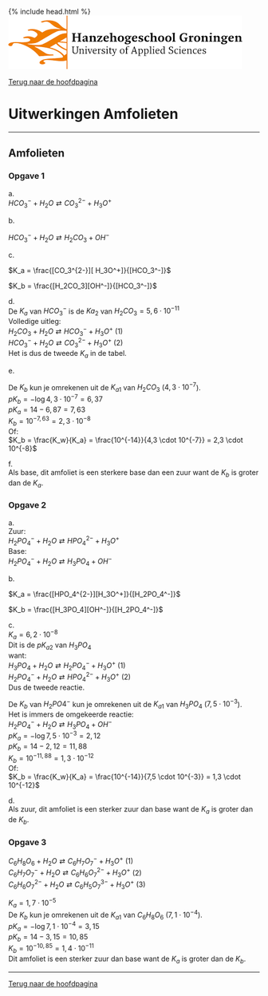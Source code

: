 {% include head.html %}
![Hanze](../hanze/hanze.png)

[Terug naar de hoofdpagina ](../index.md)

# Uitwerkingen Amfolieten

---

## Amfolieten

### Opgave 1

a.  
$HCO_3^-+ H_2O \rightleftarrows CO_3^{2-} + H_3O^+$  

b.  

$HCO_3^- + H_2O \rightleftarrows H_2CO_3 + OH^-$  

c.  

$K_a = \frac{[CO_3^{2-}][ H_3O^+]}{[HCO_3^-]}$  

$K_b = \frac{[H_2CO_3][OH^-]}{[HCO_3^-]}$  

d.  
De $K_a$ van $HCO_3^-$ is de $Ka_2$ van $H_2CO_3 = 5,6 \cdot 10^{-11}$  
Volledige uitleg:  
$H_2CO_3 + H_2O \rightleftarrows HCO_3^- + H_3O^+$      (1)  
$HCO_3^- + H_2O \rightleftarrows CO_3^{2-} + H_3O^+$    (2)  
Het is dus de tweede $K_a$ in de tabel.  

e.  

De $K_b$ kun je omrekenen uit de $K_{a1}$ van $H_2CO_3$ ($4,3 \cdot 10^{-7}$).  
$pK_b = -\log{4,3 \cdot 10^{-7}} = 6,37$  
$pK_a = 14 - 6,87 = 7,63$  
$K_b = 10^{-7,63} = 2,3 \cdot 10^{-8}$  
Of:  
$K_b = \frac{K_w}{K_a} = \frac{10^{-14}}{4,3 \cdot 10^{-7}} = 2,3 \cdot 10^{-8}$  

f.  
Als base, dit amfoliet is een sterkere base dan een zuur want de $K_b$ is groter dan de $K_a$.  

### Opgave 2

a.  
Zuur:  
$H_2PO_4^- + H_2O \rightleftarrows HPO_4^{2-} + H_3O^+$  
Base:  
$H_2PO_4^- + H_2O \rightleftarrows H_3PO_4 + OH^-$  

b.  

$K_a = \frac{[HPO_4^{2-}][H_3O^+]}{[H_2PO_4^-]}$  

$K_b = 	\frac{[H_3PO_4][OH^-]}{[H_2PO_4^-]}$  

c.  
$K_a = 6,2 \cdot 10^{-8}$  
Dit is de $pK_{a2}$ van $H_3PO_4$  
want:  
$H_3PO_4 + H_2O \rightleftarrows H_2PO_4^- + H_3O^+$ (1)  
$H_2PO_4^- + H_2O \rightleftarrows HPO_4^{2-} + H_3O^+$ (2)  
Dus de tweede reactie.  

De $K_b$ van $H_2PO4^-$ kun je omrekenen uit de $K_{a1}$ van $H_3PO_4$ ($7,5 \cdot 10^{-3}$).  
Het is immers de omgekeerde reactie:  
$H_2PO_4^- + H_2O \rightleftarrows  H_3PO_4 + OH^-$  
$pK_a = -\log{7,5 \cdot 10^{-3}} = 2,12$  
$pK_b = 14 - 2,12 = 11,88$  
$K_b = 10^{-11,88} = 1,3 \cdot 10^{-12}$  
Of:  
$K_b = \frac{K_w}{K_a} = \frac{10^{-14}}{7,5 \cdot 10^{-3}} = 1,3 \cdot 10^{-12}$  

d.  
Als zuur, dit amfoliet is een sterker zuur dan base want de $K_a$ is groter dan de $K_b$.  

### Opgave 3

$C_6H_8O_6 + H_2O \rightleftarrows C_6H_7O_7^- + H_3O^+$ (1)  
$C_6H_7O_7^- + H_2O \rightleftarrows C_6H_6O_7^{2-} + H_3O^+$ (2)  
$C_6H_6O_7^{2-} + H_2O \rightleftarrows C_6H_5O_7^{3-} + H_3O^+$ (3)  

$K_a = 1,7 \cdot 10^{-5}$  
De $K_b$ kun je omrekenen uit de $K_{a1}$ van $C_6H_8O_6$ ($7,1 \cdot 10^{-4}$).  
$pK_a = -\log{7,1 \cdot 10^{-4}} = 3,15$  
$pK_b = 14 - 3,15 = 10,85$  
$K_b = 10^{-10,85} = 1,4 \cdot 10^{-11}$  
Dit amfoliet is een sterker zuur dan base want de $K_a$ is groter dan de $K_b$.  

---

[Terug naar de hoofdpagina ](../index.md)
